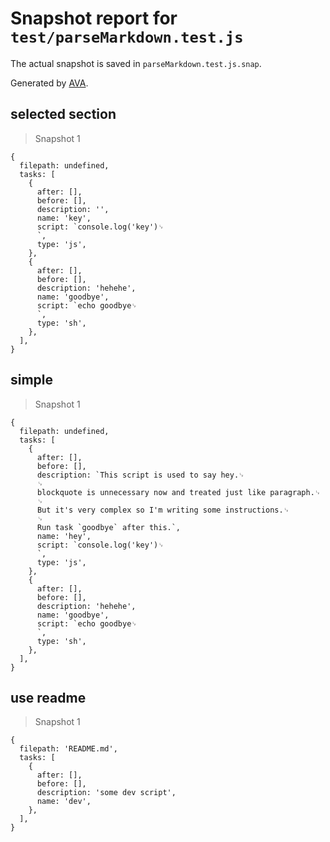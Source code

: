 # Snapshot report for `test/parseMarkdown.test.js`

The actual snapshot is saved in `parseMarkdown.test.js.snap`.

Generated by [AVA](https://ava.li).

## selected section

> Snapshot 1

    {
      filepath: undefined,
      tasks: [
        {
          after: [],
          before: [],
          description: '',
          name: 'key',
          script: `console.log('key')␊
          `,
          type: 'js',
        },
        {
          after: [],
          before: [],
          description: 'hehehe',
          name: 'goodbye',
          script: `echo goodbye␊
          `,
          type: 'sh',
        },
      ],
    }

## simple

> Snapshot 1

    {
      filepath: undefined,
      tasks: [
        {
          after: [],
          before: [],
          description: `This script is used to say hey.␊
          ␊
          blockquote is unnecessary now and treated just like paragraph.␊
          ␊
          But it's very complex so I'm writing some instructions.␊
          ␊
          Run task `goodbye` after this.`,
          name: 'hey',
          script: `console.log('key')␊
          `,
          type: 'js',
        },
        {
          after: [],
          before: [],
          description: 'hehehe',
          name: 'goodbye',
          script: `echo goodbye␊
          `,
          type: 'sh',
        },
      ],
    }

## use readme

> Snapshot 1

    {
      filepath: 'README.md',
      tasks: [
        {
          after: [],
          before: [],
          description: 'some dev script',
          name: 'dev',
        },
      ],
    }
